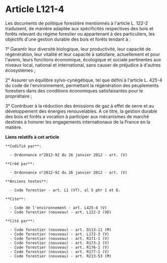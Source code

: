 # Article L121-4

Les documents de politique forestière mentionnés à l'article L. 122-2 traduisent, de manière adaptée aux spécificités
respectives des bois et forêts relevant du régime forestier ou appartenant à des particuliers, les objectifs d'une gestion
durable des bois et forêts tendant à : 

1° Garantir leur diversité biologique, leur productivité, leur capacité de régénération, leur vitalité et leur capacité à
satisfaire, actuellement et pour l'avenir, leurs fonctions économique, écologique et sociale pertinentes aux niveaux local,
national et international, sans causer de préjudice à d'autres écosystèmes ; 

2° Assurer un équilibre sylvo-cynégétique, tel que défini à l'article L. 425-4 du code de l'environnement, permettant la
régénération des peuplements forestiers dans des conditions économiques satisfaisantes pour le propriétaire ; 

3° Contribuer à la réduction des émissions de gaz à effet de serre et au développement des énergies renouvelables. A ce
titre, la gestion durable des bois et forêts a vocation à participer aux mécanismes de marché destinés à honorer les
engagements internationaux de la France en la matière.

**Liens relatifs à cet article**

	**Codifié par**:

	  - Ordonnance n°2012-92 du 26 janvier 2012 - art. (V)

	**Créé par**:

	  - Ordonnance n°2012-92 du 26 janvier 2012 - art. (V)

	**Anciens textes**:

	  - Code forestier - art. L1 (VT), al 5 phr 1 et 6.

	**Cite**:

	  - Code de l'environnement - art. L425-4 (V)
	  - Code forestier (nouveau) - art. L122-2 (VD)

	**Cité par**:

	  - Code forestier (nouveau) - art. D113-11 (M)
	  - Code forestier (nouveau) - art. L172-3 (V)
	  - Code forestier (nouveau) - art. R171-1 (V)
	  - Code forestier (nouveau) - art. R173-2 (V)
	  - Code forestier (nouveau) - art. R176-1 (V)
	  - Code forestier (nouveau) - art. R177-1 (V)
	  - Code forestier (nouveau) - art. R213-53 (M)
